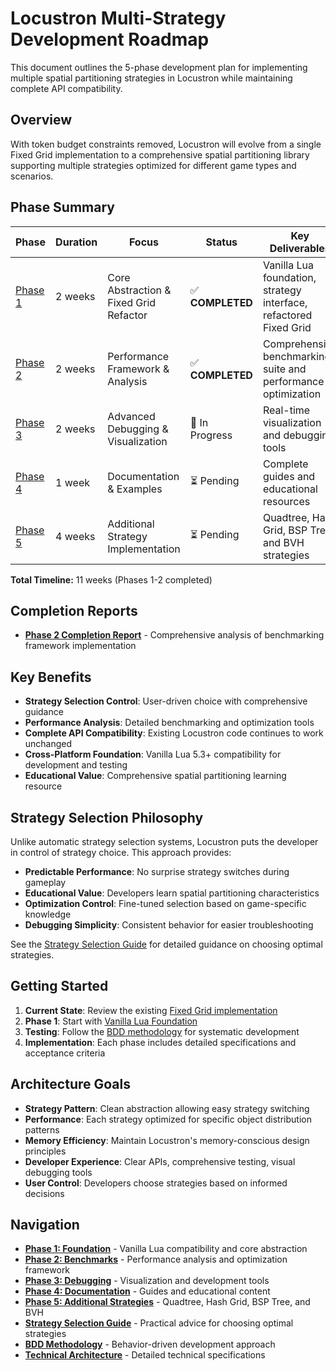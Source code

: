 # Locustron Multi-Strategy Development Roadmap

This document outlines the 5-phase development plan for implementing multiple spatial partitioning strategies in Locustron while maintaining complete API compatibility.

## Overview

With token budget constraints removed, Locustron will evolve from a single Fixed Grid implementation to a comprehensive spatial partitioning library supporting multiple strategies optimized for different game types and scenarios.

## Phase Summary

| Phase | Duration | Focus | Status | Key Deliverables |
|-------|----------|-------|--------|------------------|
| [Phase 1](./phase-1-foundation.md) | 2 weeks | Core Abstraction & Fixed Grid Refactor | ✅ **COMPLETED** | Vanilla Lua foundation, strategy interface, refactored Fixed Grid |
| [Phase 2](./phase-2-benchmarks.md) | 2 weeks | Performance Framework & Analysis | ✅ **COMPLETED** | Comprehensive benchmarking suite and performance optimization |
| [Phase 3](./phase-3-debugging.md) | 2 weeks | Advanced Debugging & Visualization | 🔄 In Progress | Real-time visualization and debugging tools |
| [Phase 4](./phase-4-documentation.md) | 1 week | Documentation & Examples | ⏳ Pending | Complete guides and educational resources |
| [Phase 5](./phase-5-strategies.md) | 4 weeks | Additional Strategy Implementation | ⏳ Pending | Quadtree, Hash Grid, BSP Tree, and BVH strategies |

**Total Timeline:** 11 weeks (Phases 1-2 completed)

## Completion Reports

- **[Phase 2 Completion Report](../reports/phase-2-completion.md)** - Comprehensive analysis of benchmarking framework implementation

## Key Benefits

- **Strategy Selection Control**: User-driven choice with comprehensive guidance
- **Performance Analysis**: Detailed benchmarking and optimization tools  
- **Complete API Compatibility**: Existing Locustron code continues to work unchanged
- **Cross-Platform Foundation**: Vanilla Lua 5.3+ compatibility for development and testing
- **Educational Value**: Comprehensive spatial partitioning learning resource

## Strategy Selection Philosophy

Unlike automatic strategy selection systems, Locustron puts the developer in control of strategy choice. This approach provides:

- **Predictable Performance**: No surprise strategy switches during gameplay
- **Educational Value**: Developers learn spatial partitioning characteristics
- **Optimization Control**: Fine-tuned selection based on game-specific knowledge
- **Debugging Simplicity**: Consistent behavior for easier troubleshooting

See the [Strategy Selection Guide](./strategy-selection-guide.md) for detailed guidance on choosing optimal strategies.

## Getting Started

1. **Current State**: Review the existing [Fixed Grid implementation](../../lib/locustron/locustron.lua)
2. **Phase 1**: Start with [Vanilla Lua Foundation](./phase-1-foundation.md)
3. **Testing**: Follow the [BDD methodology](./bdd-methodology.md) for systematic development
4. **Implementation**: Each phase includes detailed specifications and acceptance criteria

## Architecture Goals

- **Strategy Pattern**: Clean abstraction allowing easy strategy switching
- **Performance**: Each strategy optimized for specific object distribution patterns
- **Memory Efficiency**: Maintain Locustron's memory-conscious design principles
- **Developer Experience**: Clear APIs, comprehensive testing, visual debugging tools
- **User Control**: Developers choose strategies based on informed decisions

## Navigation

- **[Phase 1: Foundation](./phase-1-foundation.md)** - Vanilla Lua compatibility and core abstraction
- **[Phase 2: Benchmarks](./phase-2-benchmarks.md)** - Performance analysis and optimization framework  
- **[Phase 3: Debugging](./phase-3-debugging.md)** - Visualization and development tools
- **[Phase 4: Documentation](./phase-4-documentation.md)** - Guides and educational content
- **[Phase 5: Additional Strategies](./phase-5-strategies.md)** - Quadtree, Hash Grid, BSP Tree, and BVH
- **[Strategy Selection Guide](./strategy-selection-guide.md)** - Practical advice for choosing optimal strategies
- **[BDD Methodology](./bdd-methodology.md)** - Behavior-driven development approach
- **[Technical Architecture](./architecture.md)** - Detailed technical specifications